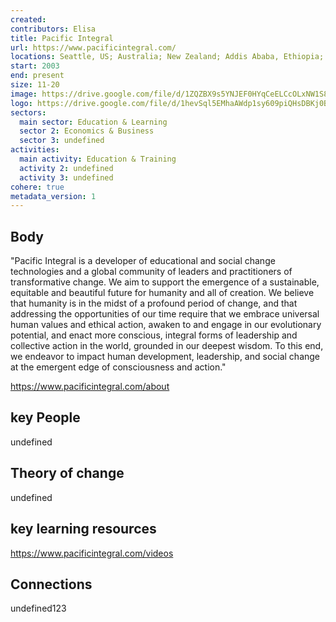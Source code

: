 ```yaml
---
created:
contributors: Elisa
title: Pacific Integral
url: https://www.pacificintegral.com/
locations: Seattle, US; Australia; New Zealand; Addis Ababa, Ethiopia; global
start: 2003
end: present
size: 11-20
image: https://drive.google.com/file/d/1ZQZBX9s5YNJEF0HYqCeELCcOLxNW1S84/view?usp=drive_link
logo: https://drive.google.com/file/d/1hevSql5EMhaAWdp1sy609piQHsDBKj0B/view?usp=drive_link
sectors:
  main sector: Education & Learning
  sector 2: Economics & Business
  sector 3: undefined
activities: 
  main activity: Education & Training
  activity 2: undefined
  activity 3: undefined
cohere: true
metadata_version: 1
---
```



## Body

"Pacific Integral is a developer of educational and social change technologies and a global community of leaders and practitioners of transformative change. We aim to support the emergence of a sustainable, equitable and beautiful future for humanity and all of creation. We believe that humanity is in the midst of a profound period of change, and that addressing the opportunities of our time require that we embrace universal human values and ethical action, awaken to and engage in our evolutionary potential, and enact more conscious, integral forms of leadership and collective action in the world, grounded in our deepest wisdom. To this end, we endeavor to impact human development, leadership, and social change at the emergent edge of consciousness and action."

https://www.pacificintegral.com/about

## key People

undefined

## Theory of change

undefined

## key learning resources

https://www.pacificintegral.com/videos

## Connections

undefined123

